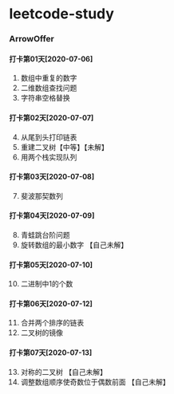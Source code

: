 # leetcode-study

### ArrowOffer
#### 打卡第01天[2020-07-06]
1. 数组中重复的数字
2. 二维数组查找问题
3. 字符串空格替换
#### 打卡第02天[2020-07-07]
4. 从尾到头打印链表
5. 重建二叉树【中等】【未解】
6. 用两个栈实现队列
#### 打卡第03天[2020-07-08]
7. 斐波那契数列
#### 打卡第04天[2020-07-09]
8. 青蛙跳台阶问题
9. 旋转数组的最小数字 【自己未解】
#### 打卡第05天[2020-07-10]
10. 二进制中1的个数
#### 打卡第06天[2020-07-12]
11. 合并两个排序的链表
12. 二叉树的镜像
#### 打卡第07天[2020-07-13]
13. 对称的二叉树 【自己未解】
14. 调整数组顺序使奇数位于偶数前面 【自己未解】